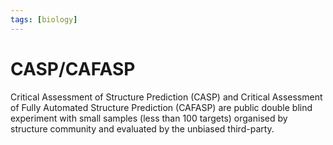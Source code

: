 ```yaml
---
tags: [biology]
---
```


# CASP/CAFASP

Critical Assessment of Structure Prediction (CASP) and Critical Assessment of
Fully Automated Structure Prediction (CAFASP) are public double blind experiment
with small samples (less than 100 targets) organised by structure community and
evaluated by the unbiased third-party.
